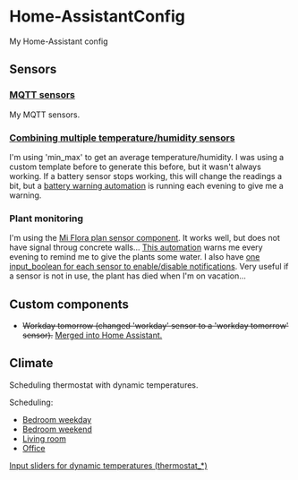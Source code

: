 # Home-AssistantConfig
My Home-Assistant config

## Sensors
### [MQTT sensors](https://github.com/LaStrada/MQTT-sensors)
My MQTT sensors.

### [Combining multiple temperature/humidity sensors](https://github.com/LaStrada/Home-AssistantConfig/blob/master/input/sensors/average_temperatures.yaml)
I'm using 'min_max' to get an average temperature/humidity. I was using a custom template before to generate this before, but it wasn't always working. If a battery sensor stops working, this will change the readings a bit, but a [battery warning automation](https://github.com/LaStrada/Home-AssistantConfig/blob/master/automation/battery.yaml) is running each evening to give me a warning.

### Plant monitoring
I'm using the [Mi Flora plan sensor component](https://www.home-assistant.io/components/sensor.miflora/). It works well, but does not have signal throug concrete walls... [This automation](https://github.com/LaStrada/Home-AssistantConfig/blob/master/automation/plant_moisture_warning.yaml) warns me every evening to remind me to give the plants some water. I also have [one input_boolean for each sensor to enable/disable notifications](https://github.com/LaStrada/Home-AssistantConfig/blob/master/input/input_booleans/plant_notifications.yaml). Very useful if a sensor is not in use, the plant has died when I'm on vacation...

## Custom components
- ~~Workday tomorrow (changed 'workday' sensor to a 'workday tomorrow' sensor).~~ [Merged into Home Assistant.](https://github.com/home-assistant/home-assistant/pull/8824)

## Climate
Scheduling thermostat with dynamic temperatures.

Scheduling:
- [Bedroom weekday](https://github.com/LaStrada/Home-AssistantConfig/blob/master/automation/heat_bedroom_weekday.yaml)
- [Bedroom weekend](https://github.com/LaStrada/Home-AssistantConfig/blob/master/automation/heat_bedroom_weekend.yaml)
- [Living room](https://github.com/LaStrada/Home-AssistantConfig/blob/master/automation/heat_living_room.yaml)
- [Office](https://github.com/LaStrada/Home-AssistantConfig/blob/master/automation/heat_office.yaml)

[Input sliders for dynamic temperatures (thermostat_*)](https://github.com/LaStrada/Home-AssistantConfig/tree/master/input/input_numbers)
